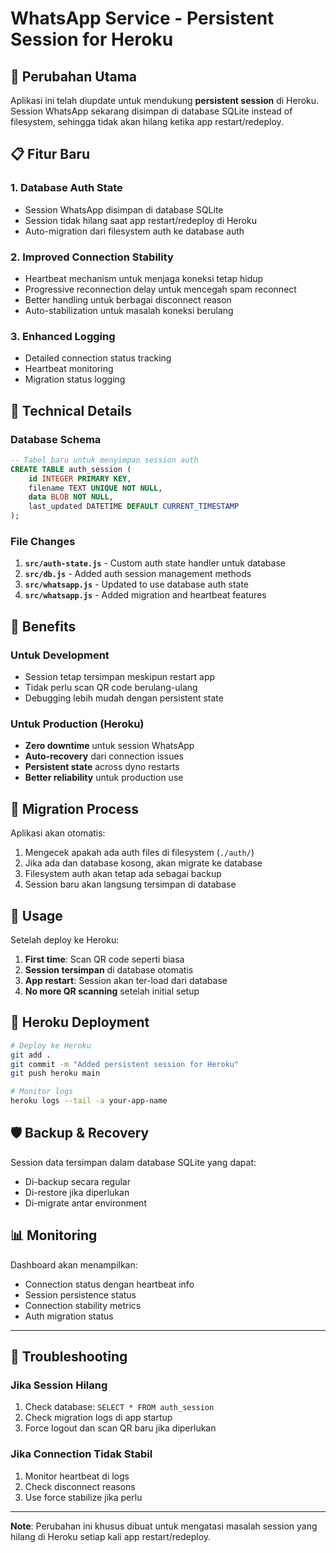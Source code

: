 # WhatsApp Service - Persistent Session for Heroku

## 🚀 Perubahan Utama

Aplikasi ini telah diupdate untuk mendukung **persistent session** di Heroku. Session WhatsApp sekarang disimpan di database SQLite instead of filesystem, sehingga tidak akan hilang ketika app restart/redeploy.

## 📋 Fitur Baru

### 1. **Database Auth State**
- Session WhatsApp disimpan di database SQLite
- Session tidak hilang saat app restart/redeploy di Heroku
- Auto-migration dari filesystem auth ke database auth

### 2. **Improved Connection Stability**
- Heartbeat mechanism untuk menjaga koneksi tetap hidup
- Progressive reconnection delay untuk mencegah spam reconnect
- Better handling untuk berbagai disconnect reason
- Auto-stabilization untuk masalah koneksi berulang

### 3. **Enhanced Logging**
- Detailed connection status tracking
- Heartbeat monitoring
- Migration status logging

## 🔧 Technical Details

### Database Schema
```sql
-- Tabel baru untuk menyimpan session auth
CREATE TABLE auth_session (
    id INTEGER PRIMARY KEY,
    filename TEXT UNIQUE NOT NULL,
    data BLOB NOT NULL,
    last_updated DATETIME DEFAULT CURRENT_TIMESTAMP
);
```

### File Changes
1. **`src/auth-state.js`** - Custom auth state handler untuk database
2. **`src/db.js`** - Added auth session management methods
3. **`src/whatsapp.js`** - Updated to use database auth state
4. **`src/whatsapp.js`** - Added migration and heartbeat features

## 🌟 Benefits

### Untuk Development
- Session tetap tersimpan meskipun restart app
- Tidak perlu scan QR code berulang-ulang
- Debugging lebih mudah dengan persistent state

### Untuk Production (Heroku)
- **Zero downtime** untuk session WhatsApp
- **Auto-recovery** dari connection issues
- **Persistent state** across dyno restarts
- **Better reliability** untuk production use

## 🎯 Migration Process

Aplikasi akan otomatis:
1. Mengecek apakah ada auth files di filesystem (`./auth/`)
2. Jika ada dan database kosong, akan migrate ke database
3. Filesystem auth akan tetap ada sebagai backup
4. Session baru akan langsung tersimpan di database

## 📱 Usage

Setelah deploy ke Heroku:
1. **First time**: Scan QR code seperti biasa
2. **Session tersimpan** di database otomatis
3. **App restart**: Session akan ter-load dari database
4. **No more QR scanning** setelah initial setup

## 🔄 Heroku Deployment

```bash
# Deploy ke Heroku
git add .
git commit -m "Added persistent session for Heroku"
git push heroku main

# Monitor logs
heroku logs --tail -a your-app-name
```

## 🛡️ Backup & Recovery

Session data tersimpan dalam database SQLite yang dapat:
- Di-backup secara regular
- Di-restore jika diperlukan
- Di-migrate antar environment

## 📊 Monitoring

Dashboard akan menampilkan:
- Connection status dengan heartbeat info
- Session persistence status
- Connection stability metrics
- Auth migration status

---

## 🔧 Troubleshooting

### Jika Session Hilang
1. Check database: `SELECT * FROM auth_session`
2. Check migration logs di app startup
3. Force logout dan scan QR baru jika diperlukan

### Jika Connection Tidak Stabil
1. Monitor heartbeat di logs
2. Check disconnect reasons
3. Use force stabilize jika perlu

---

**Note**: Perubahan ini khusus dibuat untuk mengatasi masalah session yang hilang di Heroku setiap kali app restart/redeploy.
